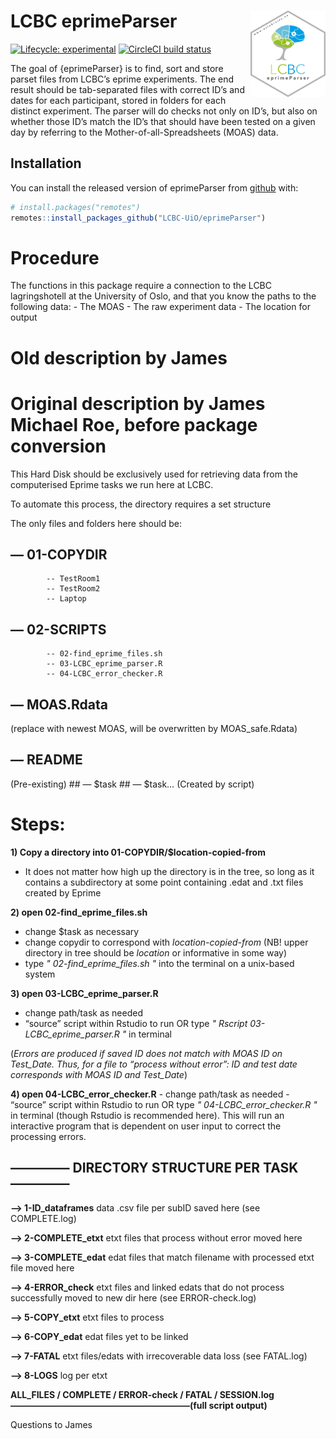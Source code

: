 
<!-- README.md is generated from README.Rmd. Please edit that file -->

# LCBC eprimeParser <img src="man/figures/hex.png" align="right" alt="" width="120" />

<!-- badges: start -->

[![Lifecycle:
experimental](https://img.shields.io/badge/lifecycle-experimental-orange.svg)](https://www.tidyverse.org/lifecycle/#experimental)
[![CircleCI build
status](https://circleci.com/gh/LCBC-UiO/LCBC-Eprime-Parser/.svg?style=svg)](https://circleci.com/gh/LCBC-UiO/LCBC-Eprime-Parser/)
<!-- badges: end -->

The goal of {eprimeParser} is to find, sort and store parset files from
LCBC’s eprime experiments. The end result should be tab-separated files
with correct ID’s and dates for each participant, stored in folders for
each distinct experiment. The parser will do checks not only on ID’s,
but also on whether those ID’s match the ID’s that should have been
tested on a given day by referring to the Mother-of-all-Spreadsheets
(MOAS) data.

## Installation

You can install the released version of eprimeParser from
[github](https://github.org) with:

``` r
# install.packages("remotes")
remotes::install_packages_github("LCBC-UiO/eprimeParser")
```

# Procedure

The functions in this package require a connection to the LCBC
lagringshotell at the University of Oslo, and that you know the paths to
the following data: - The MOAS - The raw experiment data - The location
for output

# Old description by James

# Original description by James Michael Roe, before package conversion

This Hard Disk should be exclusively used for retrieving data from the
computerised Eprime tasks we run here at LCBC.

To automate this process, the directory requires a set structure

The only files and folders here should be:

## — 01-COPYDIR

``` 
        -- TestRoom1
        -- TestRoom2
        -- Laptop
```

## — 02-SCRIPTS

``` 
        -- 02-find_eprime_files.sh
        -- 03-LCBC_eprime_parser.R
        -- 04-LCBC_error_checker.R
```

## — MOAS.Rdata

(replace with newest MOAS, will be overwritten by MOAS\_safe.Rdata)

## — README

(Pre-existing) \#\# — $task \#\# — $task… (Created by script)

# Steps:

**1) Copy a directory into 01-COPYDIR/$location-copied-from**

  - It does not matter how high up the directory is in the tree, so long
    as it contains a subdirectory at some point containing .edat and
    .txt files created by Eprime

**2) open 02-find\_eprime\_files.sh**

  - change $task as necessary
  - change copydir to correspond with *location-copied-from* (NB\! upper
    directory in tree should be *location* or informative in some way)
  - type *" 02-find\_eprime\_files.sh "* into the terminal on a
    unix-based system

**3) open 03-LCBC\_eprime\_parser.R**

  - change path/task as needed
  - “source” script within Rstudio to run OR type *" Rscript
    03-LCBC\_eprime\_parser.R "* in terminal

(*Errors are produced if saved ID does not match with MOAS ID on
Test\_Date. Thus, for a file to “process without error”: ID and test
date corresponds with MOAS ID and Test\_Date*)

**4) open 04-LCBC\_error\_checker.R** - change path/task as needed -
“source” script within Rstudio to run OR type *"
04-LCBC\_error\_checker.R "* in terminal (though Rstudio is recommended
here). This will run an interactive program that is dependent on user
input to correct the processing errors.

## ————– DIRECTORY STRUCTURE PER TASK ————–

**–\> 1-ID\_dataframes** data .csv file per subID saved here (see
COMPLETE.log)

**–\> 2-COMPLETE\_etxt** etxt files that process without error moved
here

**–\> 3-COMPLETE\_edat** edat files that match filename with processed
etxt file moved here

**–\> 4-ERROR\_check** etxt files and linked edats that do not process
successfully moved to new dir here (see ERROR-check.log)

**–\> 5-COPY\_etxt** etxt files to process

**–\> 6-COPY\_edat** edat files yet to be linked

**–\> 7-FATAL** etxt files/edats with irrecoverable data loss (see
FATAL.log)

**–\> 8-LOGS** log per etxt

**ALL\_FILES / COMPLETE / ERROR-check / FATAL / SESSION.log
————————————————————–(full script output)**

Questions to James
